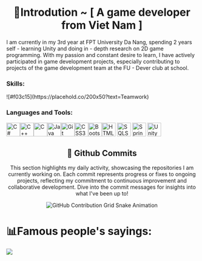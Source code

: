 <h1 align="center">💫Introdution ~ [ A game developer from Viet Nam ]</h1>
I am currently in my 3rd year at FPT University Da Nang, spending 2 years self - learning Unity and doing in - depth research on 2D game programming. With my passion and constant desire to learn, I have actively participated in game development projects, especially contributing to projects of the game development team at the FU - Dever club at school. 

<h3 align="left">Skills:</h3>
![#f03c15](https://placehold.co/200x50?text=Teamwork)

<h3 align="left">Languages and Tools:</h3>
<p align="left">
<a href="https://docs.microsoft.com/en-us/dotnet/csharp/" target="_blank" rel="noreferrer">
 <img src="https://raw.githubusercontent.com/danielcranney/readme-generator/main/public/icons/skills/csharp-colored.svg" width="36" height="36" alt="C#" /></a><a href="https://docs.microsoft.com/en-us/cpp/?view=msvc-170" target="_blank" rel="noreferrer"><img src="https://raw.githubusercontent.com/danielcranney/readme-generator/main/public/icons/skills/cplusplus-colored.svg" width="36" height="36" alt="C++" /></a><a href="https://docs.microsoft.com/en-us/cpp/?view=msvc-170" target="_blank" rel="noreferrer"><img src="https://raw.githubusercontent.com/danielcranney/readme-generator/main/public/icons/skills/c-colored.svg" width="36" height="36" alt="C" /></a><a href="https://www.oracle.com/java/" target="_blank" rel="noreferrer"><img src="https://raw.githubusercontent.com/danielcranney/readme-generator/main/public/icons/skills/java-colored.svg" width="36" height="36" alt="Java" /></a><a href="https://git-scm.com/" target="_blank" rel="noreferrer"><img src="https://raw.githubusercontent.com/danielcranney/readme-generator/main/public/icons/skills/git-colored.svg" width="36" height="36" alt="Git" /></a><a href="https://www.w3.org/TR/CSS/#css" target="_blank" rel="noreferrer"><img src="https://raw.githubusercontent.com/danielcranney/readme-generator/main/public/icons/skills/css3-colored.svg" width="36" height="36" alt="CSS3" /></a><a href="https://getbootstrap.com/" target="_blank" rel="noreferrer"><img src="https://raw.githubusercontent.com/danielcranney/readme-generator/main/public/icons/skills/bootstrap-colored.svg" width="36" height="36" alt="Bootstrap" /></a><a href="https://developer.mozilla.org/en-US/docs/Glossary/HTML5" target="_blank" rel="noreferrer"><img src="https://raw.githubusercontent.com/danielcranney/readme-generator/main/public/icons/skills/html5-colored.svg" width="36" height="36" alt="HTML5" /></a>
 <a href="https://www.svgrepo.com/show/303229/microsoft-sql-server-logo.svg" target="_blank" rel="noreferrer"><img src="https://www.svgrepo.com/show/303229/microsoft-sql-server-logo.svg" width="36" height="36" alt="SQLServer" /></a>
 <a href="https://www.vectorlogo.zone/logos/springio/springio-icon.svg" target="_blank" rel="noreferrer"><img src="https://www.vectorlogo.zone/logos/springio/springio-icon.svg" width="36" height="36" alt="Spring" /></a>
 <a href="https://www.vectorlogo.zone/logos/unity3d/unity3d-icon.svg"><img src="https://www.vectorlogo.zone/logos/unity3d/unity3d-icon.svg" width="36" height="36" alt="Unity" /></a>
</a>
</p>

<div align="center">
  <h2>🚀 Github Commits</h2>
    <p>This section highlights my daily activity, showcasing the repositories I am currently working on. Each commit represents progress or fixes to ongoing projects, reflecting my commitment to continuous improvement and collaborative development. Dive into the commit messages for insights into what I've been up to!</p>
  <img src="https://raw.githubusercontent.com/Baonguyen-devg/Baonguyen-devg/output/github-contribution-grid-snake.svg" alt="GitHub Contribution Grid Snake Animation"/>
</div>

# 📊Famous people's sayings:

 ![](https://quotes-github-readme.vercel.app/api?type=horizontal&theme=radical)
